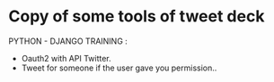 # Copy of some tools of tweet deck

PYTHON - DJANGO TRAINING :
- Oauth2 with API Twitter.
- Tweet for someone if the user gave you permission..
